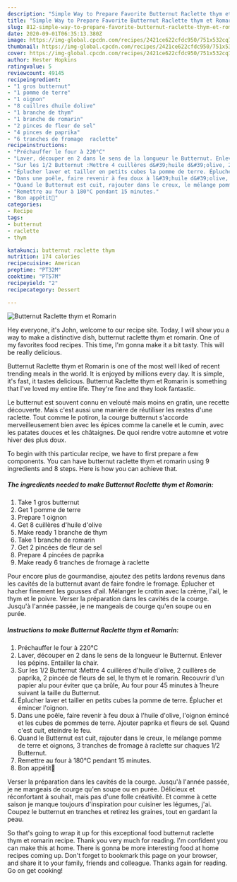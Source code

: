 ```yaml
---
description: "Simple Way to Prepare Favorite Butternut Raclette thym et Romarin"
title: "Simple Way to Prepare Favorite Butternut Raclette thym et Romarin"
slug: 812-simple-way-to-prepare-favorite-butternut-raclette-thym-et-romarin
date: 2020-09-01T06:35:13.380Z
image: https://img-global.cpcdn.com/recipes/2421ce622cfdc950/751x532cq70/butternut-raclette-thym-et-romarin-photo-principale-de-la-recette.jpg
thumbnail: https://img-global.cpcdn.com/recipes/2421ce622cfdc950/751x532cq70/butternut-raclette-thym-et-romarin-photo-principale-de-la-recette.jpg
cover: https://img-global.cpcdn.com/recipes/2421ce622cfdc950/751x532cq70/butternut-raclette-thym-et-romarin-photo-principale-de-la-recette.jpg
author: Hester Hopkins
ratingvalue: 5
reviewcount: 49145
recipeingredient:
- "1 gros butternut"
- "1 pomme de terre"
- "1 oignon"
- "8 cuillres dhuile dolive"
- "1 branche de thym"
- "1 branche de romarin"
- "2 pinces de fleur de sel"
- "4 pinces de paprika"
- "6 tranches de fromage  raclette"
recipeinstructions:
- "Préchauffer le four à 220°C"
- "Laver, découper en 2 dans le sens de la longueur le Butternut. Enlever les pépins. Entailler la chair."
- "Sur les 1/2 Butternut :Mettre 4 cuillères d&#39;huile d&#39;olive, 2 cuillères de paprika, 2 pincée de fleurs de sel, le thym et le romarin. Recouvrir d&#39;un papier alu pour éviter que ça brûle, Au four pour 45 minutes à 1heure suivant la taille du Butternut."
- "Éplucher laver et tailler en petits cubes la pomme de terre. Éplucher et émincer l&#39;oignon."
- "Dans une poêle, faire revenir à feu doux à l&#39;huile d&#39;olive, l&#39;oignon émincé et les cubes de pommes de terre. Ajouter paprika et fleurs de sel. Quand c&#39;est cuit, eteindre le feu."
- "Quand le Butternut est cuit, rajouter dans le creux, le mélange pomme de terre et oignons, 3 tranches de fromage à raclette sur chaques 1/2 Butternut."
- "Remettre au four à 180°C pendant 15 minutes."
- "Bon appétit🧅"
categories:
- Recipe
tags:
- butternut
- raclette
- thym

katakunci: butternut raclette thym 
nutrition: 174 calories
recipecuisine: American
preptime: "PT32M"
cooktime: "PT57M"
recipeyield: "2"
recipecategory: Dessert

---
```



![Butternut Raclette thym et Romarin](https://img-global.cpcdn.com/recipes/2421ce622cfdc950/751x532cq70/butternut-raclette-thym-et-romarin-photo-principale-de-la-recette.jpg)

Hey everyone, it's John, welcome to our recipe site. Today, I will show you a way to make a distinctive dish, butternut raclette thym et romarin. One of my favorites food recipes. This time, I'm gonna make it a bit tasty. This will be really delicious.

Butternut Raclette thym et Romarin is one of the most well liked of recent trending meals in the world. It is enjoyed by millions every day. It is simple, it's fast, it tastes delicious. Butternut Raclette thym et Romarin is something that I've loved my entire life. They're fine and they look fantastic.

Le butternut est souvent connu en velouté mais moins en gratin, une recette découverte. Mais c&#39;est aussi une manière de réutiliser les restes d&#39;une raclette. Tout comme le potiron, la courge butternut s&#39;accorde merveilleusement bien avec les épices comme la canelle et le cumin, avec les patates douces et les châtaignes. De quoi rendre votre automne et votre hiver des plus doux.


To begin with this particular recipe, we have to first prepare a few components. You can have butternut raclette thym et romarin using 9 ingredients and 8 steps. Here is how you can achieve that.

<!--inarticleads1-->

##### The ingredients needed to make Butternut Raclette thym et Romarin:

1. Take 1 gros butternut
1. Get 1 pomme de terre
1. Prepare 1 oignon
1. Get 8 cuillères d&#39;huile d&#39;olive
1. Make ready 1 branche de thym
1. Take 1 branche de romarin
1. Get 2 pincées de fleur de sel
1. Prepare 4 pincées de paprika
1. Make ready 6 tranches de fromage à raclette


Pour encore plus de gourmandise, ajoutez des petits lardons revenus dans les cavités de la butternut avant de faire fondre le fromage. Éplucher et hacher finement les gousses d&#39;ail. Mélanger le crottin avec la crème, l&#39;ail, le thym et le poivre. Verser la préparation dans les cavités de la courge. Jusqu&#39;à l&#39;année passée, je ne mangeais de courge qu&#39;en soupe ou en purée. 

<!--inarticleads2-->

##### Instructions to make Butternut Raclette thym et Romarin:

1. Préchauffer le four à 220°C
1. Laver, découper en 2 dans le sens de la longueur le Butternut. Enlever les pépins. Entailler la chair.
1. Sur les 1/2 Butternut :Mettre 4 cuillères d&#39;huile d&#39;olive, 2 cuillères de paprika, 2 pincée de fleurs de sel, le thym et le romarin. Recouvrir d&#39;un papier alu pour éviter que ça brûle, Au four pour 45 minutes à 1heure suivant la taille du Butternut.
1. Éplucher laver et tailler en petits cubes la pomme de terre. Éplucher et émincer l&#39;oignon.
1. Dans une poêle, faire revenir à feu doux à l&#39;huile d&#39;olive, l&#39;oignon émincé et les cubes de pommes de terre. Ajouter paprika et fleurs de sel. Quand c&#39;est cuit, eteindre le feu.
1. Quand le Butternut est cuit, rajouter dans le creux, le mélange pomme de terre et oignons, 3 tranches de fromage à raclette sur chaques 1/2 Butternut.
1. Remettre au four à 180°C pendant 15 minutes.
1. Bon appétit🧅


Verser la préparation dans les cavités de la courge. Jusqu&#39;à l&#39;année passée, je ne mangeais de courge qu&#39;en soupe ou en purée. Délicieux et réconfortant à souhait, mais pas d&#39;une folle créativité. Et comme à cette saison je manque toujours d&#39;inspiration pour cuisiner les légumes, j&#39;ai. Coupez le butternut en tranches et retirez les graines, tout en gardant la peau. 

So that's going to wrap it up for this exceptional food butternut raclette thym et romarin recipe. Thank you very much for reading. I'm confident you can make this at home. There is gonna be more interesting food at home recipes coming up. Don't forget to bookmark this page on your browser, and share it to your family, friends and colleague. Thanks again for reading. Go on get cooking!
